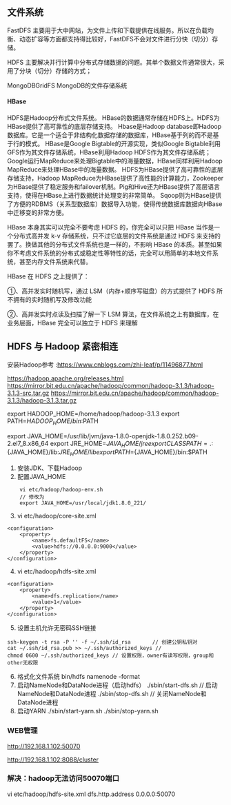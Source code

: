 
## 文件系统





FastDFS 主要用于大中网站，为文件上传和下载提供在线服务。所以在负载均衡、动态扩容等方面都支持得比较好，FastDFS不会对文件进行分快（切分）存储。

HDFS 主要解决并行计算中分布式存储数据的问题。其单个数据文件通常很大，采用了分块（切分）存储的方式；

MongoDBGridFS MongoDB的文件存储系统


#### HBase
HDFS是Hadoop分布式文件系统。
HBase的数据通常存储在HDFS上。HDFS为HBase提供了高可靠性的底层存储支持。
Hbase是Hadoop database即Hadoop数据库。它是一个适合于非结构化数据存储的数据库，HBase基于列的而不是基于行的模式。
HBase是Google Bigtable的开源实现，类似Google Bigtable利用GFS作为其文件存储系统，HBase利用Hadoop HDFS作为其文件存储系统；Google运行MapReduce来处理Bigtable中的海量数据，HBase同样利用Hadoop MapReduce来处理HBase中的海量数据。
HDFS为HBase提供了高可靠性的底层存储支持，Hadoop MapReduce为HBase提供了高性能的计算能力，Zookeeper为HBase提供了稳定服务和failover机制。Pig和Hive还为HBase提供了高层语言支持，使得在HBase上进行数据统计处理变的非常简单。 Sqoop则为HBase提供了方便的RDBMS（关系型数据库）数据导入功能，使得传统数据库数据向HBase中迁移变的非常方便。


HBase 本身其实可以完全不要考虑 HDFS 的，你完全可以只把 HBase 当作是一个分布式高并发 k-v 存储系统，只不过它底层的文件系统是通过 HDFS 来支持的罢了。换做其他的分布式文件系统也是一样的，不影响 HBase 的本质。甚至如果你不考虑文件系统的分布式或稳定性等特性的话，完全可以用简单的本地文件系统，甚至内存文件系统来代替。

HBase 在 HDFS 之上提供了：

①、高并发实时随机写，通过 LSM（内存+顺序写磁盘）的方式提供了 HDFS 所不拥有的实时随机写及修改功能

②、高并发实时点读及扫描了解一下 LSM 算法，在文件系统之上有数据库，在业务层面，HBase 完全可以独立于 HDFS 来理解



## HDFS 与 Hadoop 紧密相连

安装Hadoop参考		:https://www.cnblogs.com/zhi-leaf/p/11496877.html

https://hadoop.apache.org/releases.html
https://mirror.bit.edu.cn/apache/hadoop/common/hadoop-3.1.3/hadoop-3.1.3-src.tar.gz
https://mirror.bit.edu.cn/apache/hadoop/common/hadoop-3.1.3/hadoop-3.1.3.tar.gz

export HADOOP_HOME=/home/hadoop/hadoop-3.1.3
export PATH=$HADOOP_HOME/bin:$PATH

export JAVA_HOME=/usr/lib/jvm/java-1.8.0-openjdk-1.8.0.252.b09-2.el7_8.x86_64
export JRE_HOME=${JAVA_HOME}/jre
export CLASSPATH=.:${JAVA_HOME}/lib:${JRE_HOME}/lib
export PATH=${JAVA_HOME}/bin:$PATH

1. 安装JDK、下载Hadoop
2. 配置JAVA_HOME
```
	vi etc/hadoop/hadoop-env.sh
	// 修改为
	export JAVA_HOME=/usr/local/jdk1.8.0_221/
```
3. vi etc/hadoop/core-site.xml
```
<configuration>
    <property>
        <name>fs.defaultFS</name>
        <value>hdfs://0.0.0.0:9000</value>
    </property>
</configuration>
```
4. vi etc/hadoop/hdfs-site.xml
```
<configuration>
    <property>
        <name>dfs.replication</name>
        <value>1</value>
    </property>
</configuration>
```
5. 设置主机允许无密码SSH链接
```
ssh-keygen -t rsa -P '' -f ~/.ssh/id_rsa       // 创建公钥私钥对
cat ~/.ssh/id_rsa.pub >> ~/.ssh/authorized_keys //
chmod 0600 ~/.ssh/authorized_keys // 设置权限，owner有读写权限，group和other无权限
```
6. 格式化文件系统
bin/hdfs namenode -format
7. 启动NameNode和DataNode进程（启动hdfs）
./sbin/start-dfs.sh // 启动NameNode和DataNode进程
./sbin/stop-dfs.sh  // 关闭NameNode和DataNode进程
8. 启动YARN
./sbin/start-yarn.sh
./sbin/stop-yarn.sh




### WEB管理

http://192.168.1.102:50070


http://192.168.1.102:8088/cluster

### 解决：hadoop无法访问50070端口
vi etc/hadoop/hdfs-site.xml
<property>
  <name>dfs.http.address</name>
  <value>0.0.0.0:50070</value>
</property>









